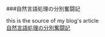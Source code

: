 ###自然言語処理の分別奮闘記

this is the source of my blog's article  
[自然言語処理の分別奮闘記](http://marujirou.hatenablog.com)
